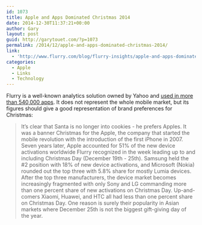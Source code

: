 ```yaml
---
id: 1073
title: Apple and Apps Dominated Christmas 2014
date: 2014-12-30T11:37:21+00:00
author: Gary
layout: post
guid: http://garytouet.com/?p=1073
permalink: /2014/12/apple-and-apps-dominated-christmas-2014/
link:
  - 'http://www.flurry.com/blog/flurry-insights/apple-and-apps-dominated-christmas-2014#.VKJ8fcADKQ'
categories:
  - Apple
  - Links
  - Technology
---
```


Flurry is a well-known analytics solution owned by Yahoo and <a href="http://www.flurry.com/solutions/analytics" title="Flurry Analytics">used in more than 540,000 apps</a>. It does not represent the whole mobile market, but its figures should give a good representation of brand preferences for Christmas:
<blockquote>It’s clear that Santa is no longer into cookies - he prefers Apples. It was a banner Christmas for the Apple, the company that started the mobile revolution with the introduction of the first iPhone in 2007. Seven years later, Apple accounted for 51% of the new device activations worldwide Flurry recognized in the week leading up to and including Christmas Day (December 19th - 25th). Samsung held the #2 position with 18% of new device activations, and Microsoft (Nokia) rounded out the top three with 5.8% share for mostly Lumia devices. After the top three manufacturers, the device market becomes increasingly fragmented with only Sony and LG commanding more than one percent share of new activations on Christmas Day. Up-and-comers Xiaomi, Huawei, and HTC all had less than one percent share on Christmas Day. One reason is surely their popularity in Asian markets where December 25th is not the biggest gift-giving day of the year.</blockquote>


